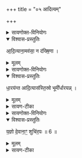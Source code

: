 +++
title = "०५ आदित्यम्"

+++

<details><summary>सायणोक्त-विनियोगः</summary>

18अथ 'यः कामयेत प्रथेय पशुभिः प्र प्रजया जायेयेति स एतामविं वशामादित्येभ्यः कामायालभेत' इत्यस्य पशोः सूक्ते वपापुरोडाशहविष्षु क्रमेण याज्यापुरोनुवाक्ययोः प्रतीके दर्शयति - 'आदित्यानामवसा नूतनेन' इति वपाया पुरोनुवाक्या । 'न दक्षिणा विचिकिते' इति याज्या ।
</details>


<details open><summary>विश्वास-प्रस्तुतिः</summary>

आ॒दि॒त्याना॒मव॑सा॒ न द॑ख्षि॒णा ।   
</details>

<details><summary>मूलम्</summary>

आ॒दि॒त्याना॒मव॑सा॒ न द॑ख्षि॒णा ।   
</details>


<details><summary>सायणोक्त-विनियोगः</summary>

'धारयन्त आदित्यासो जगत्स्थाः' इति पुरोडाशस्य पुरोनुवाक्या । 'तिस्रो भूमीर्धारयंस्त्रीꣳ रुत द्यून्' इति याज्या ।
</details>
 


<details open><summary>विश्वास-प्रस्तुतिः</summary>

धा॒रय॑न्त आदि॒त्यास॑स्ति॒स्रो भूमी᳚र्धारयन्न् ।
</details>

<details><summary>मूलम्</summary>

धा॒रय॑न्त आदि॒त्यास॑स्ति॒स्रो भूमी᳚र्धारयन्न् ।
</details>

<details><summary>सायण-टीका</summary>

-   मन्त्रः
धा॒रय॑न्त आदि॒त्यासो॒ जग॒थ्स्था दे॒वा विश्व॑स्य॒ भुव॑नस्य गो॒पाः ।   
दी॒र्घाधि॑यो॒ रख्ष॑माणाः (63) अ॒सु॒र्य॑मृ॒तावा॑न॒श्चय॑माना ऋ॒णानि॑ ।

  - टीका 15'आदित्येभ्यो धारयद्वद्भ्यश्चरुं निर्वपेदपरुद्धो वाऽपरुद्ध्यमानो वा' इत्यस्याः पुरोनुवाक्या - धारयन्त इति त्रिष्टुप् ॥ जगद्धारयन्तस्स्थापयन्तः आदित्यासः आदित्याः स्थाः स्थास्नवः 'क्विप्च' इति क्विप् । देवाः देवनशीलाः विश्वस्य भुवनस्य भूतजातस्य गोपाः पोषकाः दीर्घाधियः दीर्घाण्यविच्छिन्नानि धियः कर्माणि उदयास्तमयलक्षणानि बुद्धयो वा येषान्ते दीर्घाधियः । छान्दसं पूर्वपदस्य दीर्घत्वम् । असुर्यं असुरमर्हतीति । 'छन्दसि च' इति यः । असुस्थानीयमुदकं ददातीत्यसुरो मेघः । तेन धार्यमुदकं रक्षमाणा रक्षन्तः ऋतावानस्सत्यवन्तः यज्ञवन्तो वा । पूर्ववद्वनिप्, दीर्घत्वं च, चयमानाः चाययन्तः गमयन्तः । चय गतौ, अनुदात्तेत् भौवादिकः । ऋणानि दिव्यानि मानुषाणि ; वृष्ट्या हि सस्योत्पत्तौ यजमानस्य सर्वाणि ऋणान्यपाक्रियन्ते इति । क्रियापदाभावाद्योग्यं पदमध्याह्रियते । ईदृशा आदित्या इमं यजमानमनपरुद्धं कुर्वन्त्विति ॥   


-  मन्त्रः
ति॒स्रो भूमी᳚र्धारय॒न्त्रीꣳ रु॒त द्यून्त्रीणि॑ व्र॒ता वि॒दथे॑ अ॒न्तरे॑षाम् ।  
ऋ॒तेना॑दित्या॒ महि॑ वो महि॒त्वन्तद॑र्यमन्वरुण मित्र॒ चारु॑ ।

  -  टीका 16तत्रैव याज्या - तिस्र इति त्रिष्टुप् ॥ तिस्रो भूमीः पृथिवी पातालनागलोकान् पृथिव्यन्तरिक्षद्युलोकान्वा । ये इत्यध्याह्रियते । ये धारयन् धारयन्ति । धारयतेश्छान्दसो लङ्, 'बहुलं छन्दस्यमाङ्योगेपि' इत्यडभावः । उत अपि च त्रीन् द्यून् दिवः परान् द्युतिमतो लोकान् । रुत्वानुनासिकौ पूर्ववत् ।  
किञ्च - त्रीणि व्रतानि कर्माणि लोकत्रयगोचराणि त्रीणि व्रतानि । एषां लोकानां अन्तः मध्ये सर्वलोकधारणार्थानि रसादानधारणमध्यस्थानायनलक्षणानि च कर्माणि ये धारयन्ति आदित्या विदथे यज्ञे यज्ञार्थं, उपलक्षणत्वात् सर्वव्यापारार्थं, इत्थं कुर्वन्त्येते आदित्याः यद्वा - धारयन्तीति वचनव्यत्ययेनैकवचनम् । हे धारयन्तः आदित्याः किं तिस्रो भूमीः त्रींश्च द्यून् येषां च मध्ये त्रीणि व्रतानि यज्ञार्थं धारयन्तः हे आदित्याः वः युष्माकं महित्वं महत्त्वं माहात्म्यं, महि महत् तत्तादृशं यथोक्तलक्षणं चारु शोभनं चायनीयं वा ऋतेन सत्येन नात्र कार्या विचारणेति । इदानीमादित्यानेकैकत्वेनामन्त्रयते - अर्यमन्वरुण मित्रेति । प्रदर्शनं चैतदन्येषामपि ॥
</details>

<details><summary>सायणोक्त-विनियोगः</summary>

'यज्ञो देवानां प्रत्येति' इति हविषः पुरोनुवाक्या ।
'शुचिरपः सूयवसा अदब्धः' इति याज्या । तदेतत्सूक्तं सर्वं 'इन्द्रं वो विश्वतस्परीन्द्रं नरः' इत्यत्र व्याख्यातम् ।
</details>


<details open><summary>विश्वास-प्रस्तुतिः</summary>

य॒ज्ञो दे॒वाना॒ꣳ॒ शुचि॑र॒पः ॥ 6 ॥
</details>

<details><summary>मूलम्</summary>

य॒ज्ञो दे॒वाना॒ꣳ॒ शुचि॑र॒पः ॥ 6 ॥
</details>

<details><summary>सायण-टीका</summary>



- मन्त्रः
य॒ज्ञो दे॒वाना॒म्प्रत्ये॑ति सु॒म्नमादि॑त्यासो॒ भव॑ता मृड॒यन्तः॑ ।  
आवो॒ऽर्वाची॑ सुम॒तिर्व॑वृत्याद॒ꣳ॒होश्चि॒द्या व॑रिवो॒वित्त॒राऽस॑त् ।

  -  टीका 13'आदित्येभ्यो भुवद्वद्भ्यश्चरुं निर्वपेद्भूतिकामः' इत्यस्याः पुरोनुवाक्या - यज्ञो देवानामिति त्रिष्टुप् ॥ ग्रहेषु व्याख्याता 'कदाचन' इत्यत्र ।  
  - [ पुनरपि नरपि तस्मिन्नेव सोमं गृह्णाति - यज्ञो देवानामिति चतुष्पदया त्रिष्टुभा । 'तिसृभिर् ऋग्भिर्गृह्णाति' इति ब्राह्मणम् ॥ अयं यज्ञोस्मदीयं धनं देवानां सुम्नं सुखं प्रति एति एतु प्राप्नोतु सुखं सम्पादयतु । यद्वा - अयं देवानां यज्ञः अस्माकं सुखं प्रत्येतु प्रत्याययतु ।  
- किञ्च - हे आदित्यासः आदित्याः अस्मान्मृडयन्तस्सुखयन्तो भवत । असुन्, आमन्त्रितस्याविद्यमानत्वात्तिङन्तं न निहन्यते । 'छन्दस्युभयथा' इति शतुरार्धधातुकत्वे 'अदुपदेशात्' इति लसार्वधातुकानुदात्तत्वाभावः ।  किञ्च - वः यष्माकं या सुमतिः शोभनात्मिकानुग्रहपरा मतिः सार्वाची अस्मदभिमुखी आववृत्यात् आवर्तताम् । वृतेर्व्यत्ययेन परस्मैपदम्, लिङि यासुट्, 'बहुलं छन्दसि' इति शप्  श्लुः । अर्वागञ्चतीत्यर्वाची, ऋत्विगादिना क्विन्, 'अञ्चतेश्चोपसङ्ख्यानम्' इति ङीप्, 'मन्क्तिन्व्याख्यान' इत्यादिना सुमतिशब्दस्योत्तरपदान्तोदात्तत्वम् ।पुनरपि सुमतिर्विशेष्यते - या युष्माकं सुमतिः अंहोः हननशीलस्य दुरात्मनः चित् स्ववच्छेत्री । छिदेः कर्तरि क्विप्, आदिवर्णव्यत्ययः । हन्तीत्यंहुः, हन्तेरौणादिक उप्रत्ययः । आद्यो हकारोन्तेवतिष्ठते, नकारस्यानुस्वारः । यद्वा - अहि गतौ, स एव प्रत्ययः । गत्यर्थाश्च बुद्ध्यर्थाः । पुरुषस्य या चित् चेतिः । चेततेः क्विप् । ज्ञाता हि मतिस्सुमतिर्भवतीति भावः । व्युत्पत्तिद्वयेपि चिच्छब्दस्यानुदात्तत्वं मृग्यम् ।  अथ ब्रूमः - चिदिति निपातः चादित्वादनुदात्तः, अवधाराणे वर्तते, इवार्थे वा । अंहोरेव ज्ञातुरिव वा या मतिः सा आवर्ततामिति । वरिवोवित्तरा च या मतिरसत् भवेत् । अस्तेर्लेङन्तस्य अडागमः । सा आवर्ततामिति । वरिवो धनं, तस्य वेदयित्री लम्भयित्री वरिवोवित् । विन्दतेर्ण्यन्तात्क्विपि, 'बहुलं संज्ञाछन्दसोः' इति णिलुक्, ततोतिशायने तरप्प्रत्ययः । ज्ञातुरेव हि मतिर्वरिवोवित्तरा भवति । तस्माद्या ईदृशी मतिर्भवति सा सुमतिरस्मानावर्ततामिति ॥]


अयमस्मदीयो यज्ञः देवानां सुम्नं सुखं प्रत्येति गच्छतु । किञ्च - हे आदित्याः यूयमप्यस्मान् मृडयन्तो भवत किञ्च - युष्माकं सुमतिश्शोभनानुग्रहात्मिका बुद्धिरर्वाची अस्मदभिमुखी आववृत्यात् आवर्तताम् । किञ्च - अंहो ज्ञातुरिव ज्ञातृष्विव या मतिः वरिवोवित्तरा धनस्य लम्भयित्री भवेदिति ॥

 - मन्त्रः
शुचि॑र॒पस्सू॒यव॑सा॒ अद॑ब्ध॒ उप॑ख्षेति वृ॒द्धव॑यास्सु॒वीरः॑ ।   
नकि॒ष्टङ्घ्न॒न्त्यन्ति॑तो॒ न दू॒राद्य आ॑दि॒त्याना॒म्भव॑ति॒ प्रणी॑तौ ।

  -  टीका 14तत्रैव याज्या - शुचिरिति त्रिष्टुप् ॥ शुचिश्शुद्धो भूत्वा अपः कर्माणि कर्मफलानि वा उपक्षेति उपगच्छति । क्षि निवासगत्योः, 'बहुलं छन्दसि' इति शपो लुक् । सूयवसाः शोभनयवसाः शोभनांशुकाः । 'अन्येषामपि दृश्यते' इति दीर्घत्वम्, 'परादिश्छन्दसि' इत्युत्तरपदाद्युदात्तत्वम् । अदब्धः केन चिदप्यहिंसितः वृद्धवयाः प्रभूतान्नतमः सुवीरः शोभनपुत्रपौत्रादिकः । 'वीरवीर्यौ च' इत्युत्तरपदाद्युदात्तत्वम् । किञ्च - केचिदपि तं नकिः घ्नन्ति हन्तुं समर्था भवन्ति । 'युष्मत्तत्ततक्षुषु' इति षत्वम् । अन्तितः अन्तिकेपि स्थिताः न च दूराद्दूरेपि स्थिताः । 'कादिलोपो बहुलम्' इत्यन्तिकस्य लोपः । कस्यैतदेवं भवतीत्याहय – आदित्यानामादित्यार्थं प्रणीतौ परिचरणे भवति वर्तते ॥


 अत्रेदं सूक्तं 'यो ब्रह्मवर्चसकामस्स्यात्तस्मा एतां दशर्षभामालभेत' इति पशौ योजनीयम् । पूर्वोक्ते तु पशौ सूक्तमुत्तरत्र भविष्यति । तत्र हि कामेन देवा इति कामशब्दोदितो लिङ्गविशेषः प्रतीयते । लिङ्गेन हि पाठक्रमस्य बाधो युक्तः । तस्माद्दशर्षभाया आदित्यदेवताकत्वात्तत्रेदं सूक्तमुत्क्रष्टव्यम् ।    

अत्र विनियोगसंग्रहः-   
याज्याः काम्यपशूनां तु वर्णिता अष्टमे क्रमात् ।  
ऋचः षट्सूक्त एकस्मिन्विधिशेषो विविच्यते ॥ १ ॥  


पीवोन्नामिति वायव्ये पशौ सूकमुदीरितम् ।  
प्रजासूक्तं तूपरे स्यात्सोमा त्रैते पशुप्रदे ॥ २ ॥  

उदुत्तमं वारुणे स्यादादित्यानामवेत्यदः ।   
दशर्षभायां विज्ञेयं लिङ्गेन क्रमबाधनात् ॥ ३ ॥  


इति श्रीमत्सायणाचार्यविरचिते माधवीये वेदार्थप्रकाशे कृष्णयजुर्वेदीयतैत्तिरीयब्राह्मणभाष्ये द्वितीयाष्टके अष्टमप्रपाठके प्रथमोऽनुवाकः ॥  
</details>